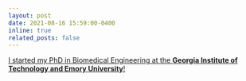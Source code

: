```yaml
---
layout: post
date: 2021-08-16 15:59:00-0400
inline: true
related_posts: false
---
```


<u>I started my PhD in Biomedical Engineering at the <b>Georgia Institute of Technology and Emory University</b>!</u>
